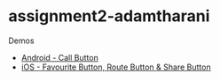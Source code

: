 # assignment2-adamtharani

Demos

- [Android - Call Button](demos/android.mp4)
- [iOS - Favourite Button, Route Button & Share Button](demos/ios.mp4)
